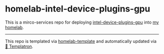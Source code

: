 # homelab-intel-device-plugins-gpu

This is a mirco-services repo for deploying
[intel-device-plugins-gpu](https://intel.github.io/intel-device-plugins-for-kubernetes/cmd/gpu_plugin/README.html)
into [my homelab](https://github.com/charlesthomas/homelab).

---
This repo is templated via
[homelab-template](https://github.com/charlesthomas/homelab-template)
and automatically updated via
[🤖 Templatron](https://github.com/charlesthomas/templatron).
